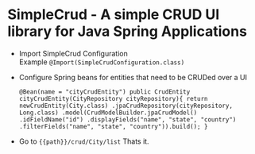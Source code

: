 SimpleCrud - A simple CRUD UI library for Java Spring Applications
================================================================

* Import SimpleCrud Configuration  
  Example `@Import(SimpleCrudConfiguration.class)`

* Configure Spring beans for entities that need to be CRUDed over a UI

  `
      @Bean(name = "cityCrudEntity")
      public CrudEntity cityCrudEntity(CityRepository cityRepository){
          return newCrudEntity(City.class)
                  .jpaCrudRepository(cityRepository, Long.class)
                  .model(CrudModelBuilder.jpaCrudModel()
                          .idFieldName("id")
                          .displayFields("name", "state", "country")
                          .filterFields("name", "state", "country")).build();
      }
   `

* Go to `{{path}}/crud/City/list`
  Thats it.
